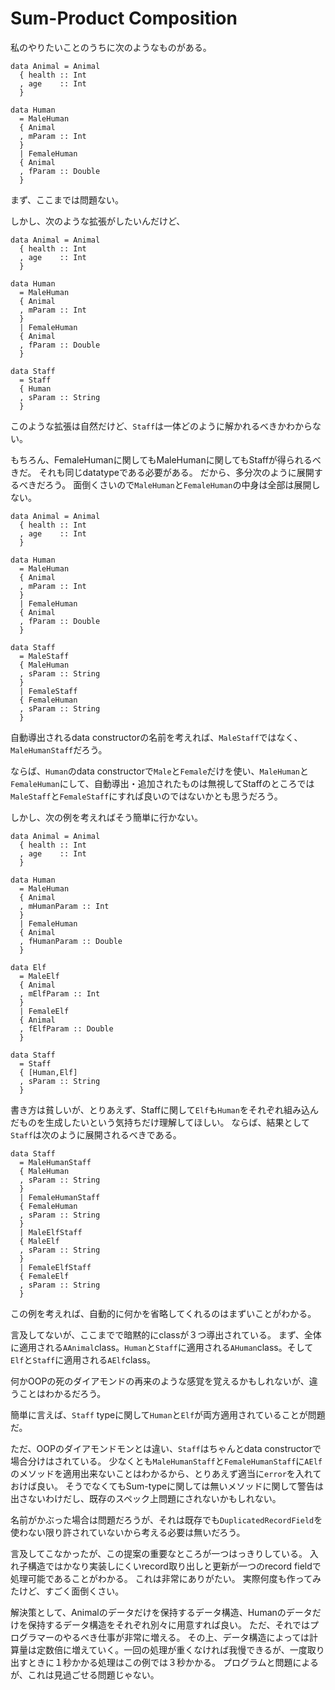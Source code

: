 Sum-Product Composition
====

私のやりたいことのうちに次のようなものがある。
```
data Animal = Animal
  { health :: Int
  , age    :: Int
  }

data Human
  = MaleHuman
  { Animal
  , mParam :: Int
  }
  | FemaleHuman
  { Animal
  , fParam :: Double
  }
```

まず、ここまでは問題ない。

しかし、次のような拡張がしたいんだけど、

```
data Animal = Animal
  { health :: Int
  , age    :: Int
  }

data Human
  = MaleHuman
  { Animal
  , mParam :: Int
  }
  | FemaleHuman
  { Animal
  , fParam :: Double
  }

data Staff
  = Staff
  { Human
  , sParam :: String
  }

```

このような拡張は自然だけど、`Staff`は一体どのように解かれるべきかわからない。

もちろん、FemaleHumanに関してもMaleHumanに関してもStaffが得られるべきだ。
それも同じdatatypeである必要がある。
だから、多分次のように展開するべきだろう。
面倒くさいので`MaleHuman`と`FemaleHuman`の中身は全部は展開しない。

```
data Animal = Animal
  { health :: Int
  , age    :: Int
  }

data Human
  = MaleHuman
  { Animal
  , mParam :: Int
  }
  | FemaleHuman
  { Animal
  , fParam :: Double
  }

data Staff
  = MaleStaff
  { MaleHuman
  , sParam :: String
  }
  | FemaleStaff
  { FemaleHuman
  , sParam :: String
  }
```

自動導出されるdata constructorの名前を考えれば、`MaleStaff`ではなく、`MaleHumanStaff`だろう。

ならば、`Human`のdata constructorで`Male`と`Female`だけを使い、`MaleHuman`と`FemaleHuman`にして、自動導出・追加されたものは無視してStaffのところでは`MaleStaff`と`FemaleStaff`にすれば良いのではないかとも思うだろう。

しかし、次の例を考えればそう簡単に行かない。


```
data Animal = Animal
  { health :: Int
  , age    :: Int
  }

data Human
  = MaleHuman
  { Animal
  , mHumanParam :: Int
  }
  | FemaleHuman
  { Animal
  , fHumanParam :: Double
  }

data Elf
  = MaleElf
  { Animal
  , mElfParam :: Int
  }
  | FemaleElf
  { Animal
  , fElfParam :: Double
  }

data Staff
  = Staff
  { [Human,Elf]
  , sParam :: String
  }
```

書き方は貧しいが、とりあえず、Staffに関して`Elf`も`Human`をそれぞれ組み込んだものを生成したいという気持ちだけ理解してほしい。
ならば、結果として`Staff`は次のように展開されるべきである。

```
data Staff
  = MaleHumanStaff
  { MaleHuman
  , sParam :: String
  }
  | FemaleHumanStaff
  { FemaleHuman
  , sParam :: String
  }
  | MaleElfStaff
  { MaleElf
  , sParam :: String
  }
  | FemaleElfStaff
  { FemaleElf
  , sParam :: String
  }
```
この例を考えれば、自動的に何かを省略してくれるのはまずいことがわかる。

言及してないが、ここまでで暗黙的にclassが３つ導出されている。
まず、全体に適用される`AAnimal`class。`Human`と`Staff`に適用される`AHuman`class。そして`Elf`と`Staff`に適用される`AElf`class。

何かOOPの死のダイアモンドの再来のような感覚を覚えるかもしれないが、違うことはわかるだろう。

簡単に言えば、`Staff` typeに関して`Human`と`Elf`が両方適用されていることが問題だ。

ただ、OOPのダイアモンドモンとは違い、`Staff`はちゃんとdata constructorで場合分けはされている。
少なくとも`MaleHumanStaff`と`FemaleHumanStaff`に`AElf`のメソッドを適用出来ないことはわかるから、とりあえず適当に`error`を入れておけば良い。
そうでなくてもSum-typeに関しては無いメソッドに関して警告は出さないわけだし、既存のスペック上問題にされないかもしれない。

名前がかぶった場合は問題だろうが、それは既存でも`DuplicatedRecordField`を使わない限り許されていないから考える必要は無いだろう。


言及してこなかったが、この提案の重要なところが一つはっきりしている。
入れ子構造ではかなり実装しにくいrecord取り出しと更新が一つのrecord fieldで処理可能であることがわかる。
これは非常にありがたい。
実際何度も作ってみたけど、すごく面倒くさい。

解決策として、Animalのデータだけを保持するデータ構造、Humanのデータだけを保持するデータ構造をそれぞれ別々に用意すれば良い。
ただ、それではプログラマーのやるべき仕事が非常に増える。
その上、データ構造によっては計算量は定数倍に増えていく。一回の処理が重くなければ我慢できるが、一度取り出すときに１秒かかる処理はこの例では３秒かかる。
プログラムと問題によるが、これは見過ごせる問題じゃない。



